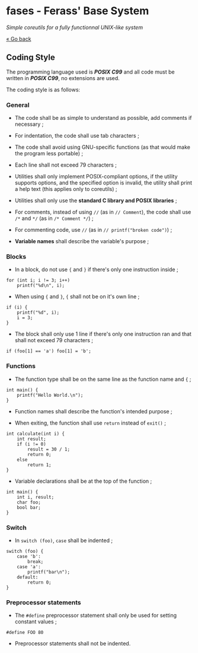 # fases - Ferass' Base System

*Simple coreutils for a fully functionnal UNIX-like system*

[« Go back](/README.md)

## Coding Style

The programming language used is ***POSIX C99*** and all code must be written 
in ***POSIX C99***, no extensions are used.

The coding style is as follows:

### General

- The code shall be as simple to understand as possible, add comments if 
necessary ;

- For indentation, the code shall use tab characters ;

- The code shall avoid using GNU-specific functions (as that would make 
the program less portable) ;

- Each line shall not exceed 79 characters ;

- Utilities shall only implement POSIX-compliant options, if the utility 
supports options, and the specified option is invalid, the utility shall 
print a help text (this applies only to coreutils) ;

- Utilities shall only use the **standard C library and POSIX libraries** ;

- For comments, instead of using `//` (as in `// Comment`), the code shall 
use `/*` and `*/` (as in `/* Comment */`) ;

- For commenting code, use `//` (as in `// printf("broken code")`) ;

- **Variable names** shall describe the variable's purpose ;

### Blocks

- In a block, do not use `{` and `}` if there's only one instruction inside ;

```
for (int i; i != 3; i++)
	printf("%d\n", i);
```

- When using `{` and `}`, `{` shall not be on it's own line ;

```
if (i) {
	printf("%d", i);
	i = 3;
}
```

- The block shall only use 1 line if there's only one instruction ran and 
that shall not exceed 79 characters ;

```
if (foo[1] == 'a') foo[1] = 'b';
```

### Functions

- The function type shall be on the same line as the function name and `{` ;

```
int main() {
	printf("Hello World.\n");
}
```

- Function names shall describe the function's intended purpose ;

- When exiting, the function shall use `return` instead of `exit()` ;
	
```
int calculate(int i) {
	int result;
	if (i != 0)
		result = 30 / 1;
		return 0;
	else
		return 1;
}
```

- Variable declarations shall be at the top of the function ;

```
int main() {
	int i, result;
	char foo;
	bool bar;
}
```

### Switch

- In `switch (foo)`, `case` shall be indented ;

```
switch (foo) {
	case 'b':
		break;
	case 'a':
		printf("bar\n");
	default:
		return 0;
}
```

### Preprocessor statements

- The `#define` preprocessor statement shall only be used for setting 
constant values ;

```
#define FOO 80
```

- Preprocessor statements shall not be indented.
